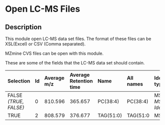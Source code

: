 # Open LC-MS Files #

## Description ##

This module open LC-MS data set files. The format of these files can be XSL(Excel) or CSV (Comma separated).

MZmine CVS files can be open with this module.

These are some of the fields that the LC-MS data set should contain.

| **Selection** | **Id** | **Average m/z** | **Average Retention time** | **Name** | **All names** | **Identification type** | **PubChem ID** | **VTT ID** | **All VTT IDs** | **Lipid class** | **Num found** | **Standard** | **FA Composition** | **Alignment** | **Sample Name 1** | **Sample Name 2** |
|:--------------|:-------|:----------------|:---------------------------|:---------|:--------------|:------------------------|:---------------|:-----------|:----------------|:----------------|:--------------|:-------------|:-------------------|:--------------|:------------------|:------------------|
| FALSE _(TRUE, FALSE)_ | 0      | 810.596         | 365.657                    | PC(38:4) | PC(38:4)      | MS _(MS, MS-MS, No Identification)_ |                |            |                 |                 | 2             | 0 _(0, 1)_   |                    |               | 78283.062         | 100878.687        |
| TRUE          | 2      | 808.579         | 376.677                    | TAG(51:0) | TAG(51:0      | MS                      |                |            |                 |                 | 2             | 1            |                    |               | 1162.819          | 1198.833          |